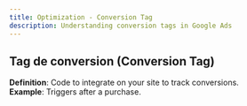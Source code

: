 ```yaml
---
title: Optimization - Conversion Tag
description: Understanding conversion tags in Google Ads
---
```


## Tag de conversion (Conversion Tag)
**Definition**: Code to integrate on your site to track conversions.  
**Example**: Triggers after a purchase.